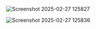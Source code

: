 ![Screenshot 2025-02-27 125827](https://github.com/user-attachments/assets/31540fbb-b853-426e-8626-daffdf75f46d)

![Screenshot 2025-02-27 125836](https://github.com/user-attachments/assets/0d75746a-1d6d-469c-a029-3dad20925acc)
